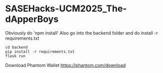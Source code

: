 # SASEHacks-UCM2025_The-dApperBoys

Obviously do 'npm install'
Also go into the backend folder and do install -r requirements.txt

```
cd backend
pip install -r requirements.txt
flask run
```

Download Phantom Wallet
https://phantom.com/download

